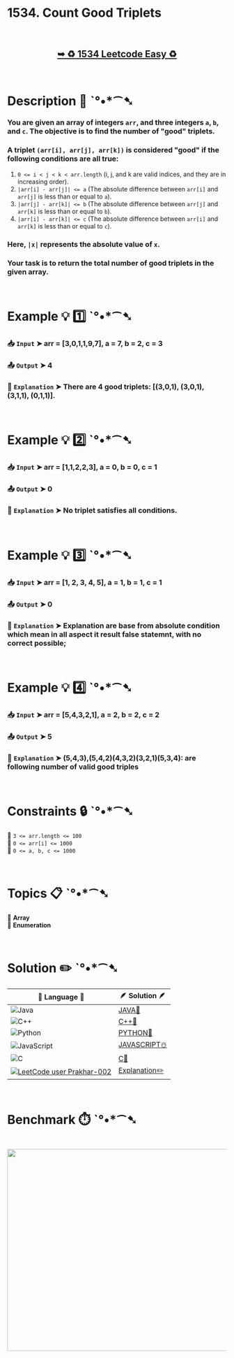 # 1534. Count Good Triplets

</br>

<h2 align="center"> 

<a href="https://leetcode.com/problems/count-good-triplets/description/?envType=daily-question&envId=2025-04-14"><strong>➥ ♻️ 1534 Leetcode Easy ♻️ </strong></a>
</h2>

</br>

# Description 📜 ˋ°•*⁀➷

### You are given an array of integers `arr`, and three integers `a`, `b`, and `c`.  The objective is to find the number of "good" triplets.

### A triplet `(arr[i], arr[j], arr[k])` is considered "good" if the following conditions are all true:

1. `0 <= i < j < k < arr.length` (i, j, and k are valid indices, and they are in increasing order).
2. `|arr[i] - arr[j]| <= a` (The absolute difference between `arr[i]` and `arr[j]` is less than or equal to `a`).
3. `|arr[j] - arr[k]| <= b` (The absolute difference between `arr[j]` and `arr[k]` is less than or equal to `b`).
4. `|arr[i] - arr[k]| <= c` (The absolute difference between `arr[i]` and `arr[k]` is less than or equal to `c`).

### Here, `|x|` represents the absolute value of `x`.

### Your task is to return the total number of good triplets in the given array.

</br>

# Example 💡 1️⃣ ˋ°•*⁀➷

  ### 📥 `Input`  ➤ arr = [3,0,1,1,9,7], a = 7, b = 2, c = 3

  ### 📤 `Output`  ➤ 4

  ### 🔦 `Explanation`  ➤ There are 4 good triplets: [(3,0,1), (3,0,1), (3,1,1), (0,1,1)].

</br>

# Example 💡 2️⃣ ˋ°•*⁀➷

  ### 📥 `Input` ➤ arr = [1,1,2,2,3], a = 0, b = 0, c = 1

  ### 📤 `Output`  ➤ 0

  ### 🔦 `Explanation` ➤ No triplet satisfies all conditions.

</br>

# Example 💡 3️⃣ ˋ°•*⁀➷

  ### 📥 `Input` ➤ arr = [1, 2, 3, 4, 5], a = 1, b = 1, c = 1

  ### 📤 `Output`  ➤ 0
  
  ### 🔦 `Explanation`  ➤ Explanation are base from absolute condition which mean in all aspect it result false statemnt, with no correct possible;

</br>

# Example 💡 4️⃣ ˋ°•*⁀➷

   ### 📥 `Input`  ➤ arr = [5,4,3,2,1], a = 2, b = 2, c = 2
   
  ### 📤 `Output`  ➤ 5

  ### 🔦 `Explanation`  ➤ (5,4,3),(5,4,2)(4,3,2)(3,2,1)(5,3,4): are following number of valid good triples

</br>

# Constraints 🔒 ˋ°•*⁀➷

🔹 `3 <= arr.length <= 100` </br>
🔹 `0 <= arr[i] <= 1000` </br>
🔹 `0 <= a, b, c <= 1000` </br>

</br>

# Topics 📋 ˋ°•*⁀➷

🔸 **Array**  </br>
🔸 **Enumeration**  </br>

</br>

# Solution ✏️ ˋ°•*⁀➷

| 📒 Language 📒  | 🪶 Solution 🪶 |
| ------------- | ------------- |
|  ![Java](https://img.shields.io/badge/java-%23ED8B00.svg?style=for-the-badge&logo=openjdk&logoColor=white)  | [JAVA🍁]() |
|  ![C++](https://img.shields.io/badge/c++-%2300599C.svg?style=for-the-badge&logo=c%2B%2B&logoColor=white)  | [C++🎲]()  |
|  ![Python](https://img.shields.io/badge/python-3670A0?style=for-the-badge&logo=python&logoColor=ffdd54)    | [PYTHON🍰]() |
| ![JavaScript](https://img.shields.io/badge/javascript-%23323330.svg?style=for-the-badge&logo=javascript&logoColor=%23F7DF1E)   | [JAVASCRIPT☃️]() |
|   ![C](https://img.shields.io/badge/c-%2300599C.svg?style=for-the-badge&logo=c&logoColor=white)   | [C💖]()  |
| [![LeetCode user Prakhar-002](https://img.shields.io/badge/dynamic/json?style=for-the-badge&labelColor=black&color=%23ffa116&label=Solved&query=solvedOverTotal&url=https%3A%2F%2Fleetcode-badge.vercel.app%2Fapi%2Fusers%2FPrakhar-002&logo=leetcode&logoColor=yellow)](https://leetcode.com/Prakhar-002/)  | [Explanation✏️]() |

</br>

# Benchmark ⏱️ ˋ°•*⁀➷

<h1  align="center" >

<img src ="" width = "700px" height="462px" />

</h1>
